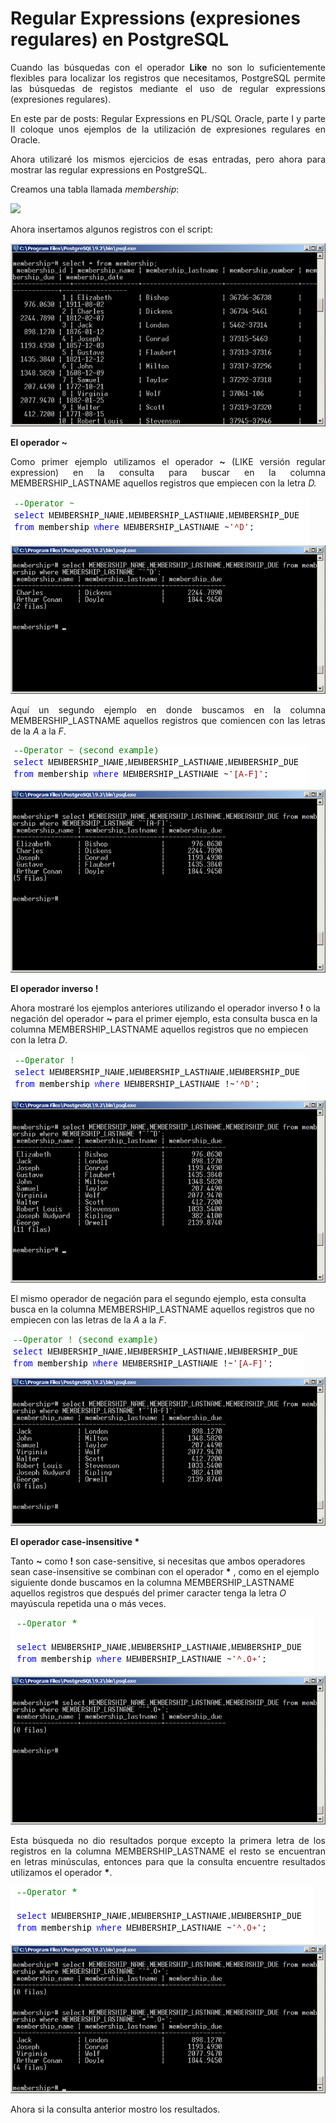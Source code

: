 # Regular Expressions (expresiones regulares) en PostgreSQL

<p align="justify">
Cuando las búsquedas con el operador <b>Like</b> no son lo suficientemente flexibles para localizar los registros que necesitamos, PostgreSQL permite las búsquedas de registos mediante el uso de regular expressions (expresiones regulares).
</p>
<p align="justify">
En este par de posts: Regular Expressions en PL/SQL Oracle, parte I y parte II  coloque unos ejemplos de la utilización de expresiones regulares en Oracle.</p>
<p align="justify">
Ahora utilizaré los mismos ejercicios de esas entradas, pero ahora para mostrar las regular expressions en PostgreSQL.
</p>
<p>
Creamos una tabla llamada <i>membership</i>:
</p>
<div>
<IMG src="images/">
</div>
<p>Ahora insertamos algunos registros con el script:</p>
<div>
<IMG src="images/fig1.png">
</div>
<p><b>El operador ~</b></p>
<p align="justify">Como primer ejemplo utilizamos el operador <b>~</b> (LIKE versión regular expression) en la consulta para buscar en la columna MEMBERSHIP_LASTNAME aquellos registros que empiecen con la letra
<i>D.</i></p>
<div>
<IMG src="images/query1.png">
</div>
<div>
<IMG src="images/fig2.png">
</div>
<p align="justify">
Aquí un segundo ejemplo en donde buscamos en la columna MEMBERSHIP_LASTNAME aquellos registros que comiencen con las letras de la <i>A</i> a la <i>F</i>.</p>
<div>
<IMG src="images/query2.png">
</div>
<div>
<IMG src="images/fig3.png">
</div>
<p><b>El operador inverso !</b></p>
<p>Ahora mostraré los ejemplos anteriores utilizando el operador inverso <b>!</b> o la negación del operador <b>~</b> para el primer ejemplo, esta consulta busca en la columna MEMBERSHIP_LASTNAME aquellos registros que no empiecen con la letra <i>D</i>.</p>
<div>
<IMG src="images/query3.png">
</div>
<div>
<IMG src="images/fig4.png">
</div>
<p>El mismo operador de negación para el segundo ejemplo, esta consulta busca en la columna MEMBERSHIP_LASTNAME aquellos registros que no empiecen con las letras de la <i>A</i> a la <i>F</i>.</p>
<div>
<IMG src="images/query4.png">
</div>
<div>
<IMG src="images/fig5.png">
</div>
<p><b>El operador case-insensitive *</b></p>
<p align="jusstify">Tanto <b>~</b> como <b>!</b> son case-sensitive, si necesitas que ambos operadores sean 
case-insensitive se combinan con el operador <b>*</b> , como en el ejemplo siguiente donde buscamos en la columna MEMBERSHIP_LASTNAME aquellos registros que después del primer caracter tenga la letra <i>O</i> mayúscula repetida una o más veces.
</p>
<div>
<IMG src="images/query5.png">
</div>
<div>
<IMG src="images/fig6.png">
</div>
<p align="justify">
Esta búsqueda no dio resultados porque excepto la primera letra de los registros en la columna MEMBERSHIP_LASTNAME el resto se encuentran en letras minúsculas, entonces para que la consulta encuentre resultados utilizamos el operador <b>*</b>.</p>
<div>
<IMG src="images/query6.png">
</div>
<div>
<IMG src="images/fig7.png">
</div>
<p>Ahora si la consulta anterior mostro los resultados.</p>
